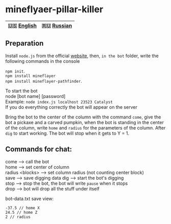 # mineflyaer-pillar-killer
  
| 🇺🇸 [English](./README.md) | 🇷🇺 [Russian](./README_RU.md)|
|-------------------------|----------------------------|  
  
## Preparation  
Install `node.js` from the official [website](https://nodejs.org/en/), then, `in the bot` folder, write the following commands in the console  
  
`npm init`.  
`npm install mineflayer`  
`npm install mineflayer-pathfinder`.  
    
To start the bot  
node <file name> <host> <port> [bot name] [password]  
Example: `node index.js localhost 23523 Catalyst`  
If you do everything correctly the bot will appear on the server  

Bring the bot to the center of the column with the command `come`, give the bot a pickaxe and a carved pumpkin, when the bot is standing in the center of the column, write `home` and `radius` for the parameters of the column. After `dig` to start working. The bot will stop when it gets to Y = 1. 

## Commands for chat:
come --> call the bot  
home --> set center of column  
radius \<blocks> --> set column radius (not counting center block)  
save --> save digging data
dig --> start the bot's digging  
stop --> stop the bot, the bot will write `pause` when it stops  
drop --> bot will drop all the stuff under itself
  
bot-data.txt save view:  
```
-37.5 // home X  
24.5 // home Z  
2 // radius 
```

